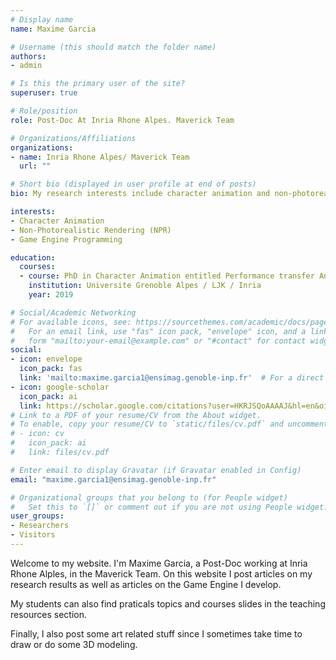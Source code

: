 ```yaml
---
# Display name
name: Maxime Garcia

# Username (this should match the folder name)
authors:
- admin

# Is this the primary user of the site?
superuser: true

# Role/position
role: Post-Doc At Inria Rhone Alpes. Maverick Team

# Organizations/Affiliations
organizations:
- name: Inria Rhone Alpes/ Maverick Team
  url: ""

# Short bio (displayed in user profile at end of posts)
bio: My research interests include character animation and non-photorealistic rendering.

interests:
- Character Animation
- Non-Photorealistic Rendering (NPR)
- Game Engine Programming 

education:
  courses:
  - course: PhD in Character Animation entitled Performance transfer Animating Characters by Playing and acting
    institution: Universite Grenoble Alpes / LJK / Inria
    year: 2019

# Social/Academic Networking
# For available icons, see: https://sourcethemes.com/academic/docs/page-builder/#icons
#   For an email link, use "fas" icon pack, "envelope" icon, and a link in the
#   form "mailto:your-email@example.com" or "#contact" for contact widget.
social:
- icon: envelope
  icon_pack: fas
  link: 'mailto:maxime.garcia1@ensimag.genoble-inp.fr'  # For a direct email link, use "mailto:test@example.org".
- icon: google-scholar
  icon_pack: ai
  link: https://scholar.google.com/citations?user=HKRJSQoAAAAJ&hl=en&oi=sra
# Link to a PDF of your resume/CV from the About widget.
# To enable, copy your resume/CV to `static/files/cv.pdf` and uncomment the lines below.
# - icon: cv
#   icon_pack: ai
#   link: files/cv.pdf

# Enter email to display Gravatar (if Gravatar enabled in Config)
email: "maxime.garcia1@ensimag.genoble-inp.fr"

# Organizational groups that you belong to (for People widget)
#   Set this to `[]` or comment out if you are not using People widget.
user_groups:
- Researchers
- Visitors
---
```


Welcome to my website. I'm Maxime Garcia, a Post-Doc working at Inria Rhone Alples, in the Maverick Team.
On this website I post articles on my research results as well as articles on the Game Engine I develop.

My students can also find praticals topics and courses slides in the teaching resources section.

Finally, I also post some art related stuff since I sometimes take time to draw or do some 3D modeling.
